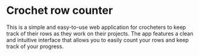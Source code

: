 # Crochet row counter
This is a simple and easy-to-use web application for crocheters to keep track of their rows as they work on their projects. The app features a clean and intuitive interface that allows you to easily count your rows and keep track of your progress.
